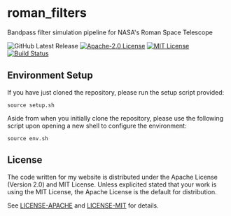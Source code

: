 # roman_filters

Bandpass filter simulation pipeline for NASA's Roman Space Telescope

![GitHub Latest Release][version-badge]
[![Apache-2.0 License][apache-badge]][apache-url]
[![MIT License][mit-badge]][mit-url]
[![Build Status][status-badge]][status-url]

[version-badge]: https://img.shields.io/github/v/release/austinlake04/roman_filters?logo=github

[apache-badge]: https://img.shields.io/badge/license-Apache--2.0-blue.svg
[apache-url]: https://github.com/austinlake04/roman_filters/blob/main/LICENSE-APACHE

[mit-badge]: https://img.shields.io/badge/license-MIT-blue.svg
[mit-url]: https://github.com/austinlake04/roman_filters/blob/main/LICENSE-MIT

[status-badge]: https://github.com/austinlake04/roman_filters/actions/workflows/ci.yaml/badge.svg?branch=main?event=pull_request
[status-url]: https://github.com/austinlake04/roman_filters/actions

## Environment Setup

If you have just cloned the repository, please run the setup script provided:

`source setup.sh`

Aside from when you initially clone the repository, please use the following script upon opening a new shell to configure the environment:

`source env.sh`

## License

The code written for my website is distributed under the Apache License (Version 2.0) and MIT License. Unless explicited stated that your work is using the MIT License, the Apache License is the default for distribution.

See [LICENSE-APACHE](https://github.com/austinlake04/roman_filters/blob/main/LICENSE-APACHE) and [LICENSE-MIT](https://github.com/austinlake04/roman_filters/blob/main/LICENSE-MIT) for details.
